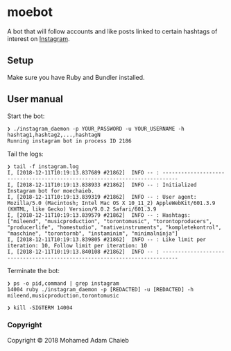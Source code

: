 # moebot

A bot that will follow accounts and like posts linked to certain hashtags of interest on [Instagram](https://www.instagram.com).

## Setup

Make sure you have Ruby and Bundler installed.

## User manual

Start the bot:
```
❯ ./instagram_daemon -p YOUR_PASSWORD -u YOUR_USERNAME -h hashtag1,hashtag2,...,hashtagN
Running instagram bot in process ID 2186
```

Tail the logs:
```
❯ tail -f instagram.log
I, [2018-12-11T10:19:13.837689 #21862]  INFO -- : ---------------------------------------------------------------------------
I, [2018-12-11T10:19:13.838933 #21862]  INFO -- : Initialized Instagram bot for moechaieb.
I, [2018-12-11T10:19:13.839319 #21862]  INFO -- : User agent: Mozilla/5.0 (Macintosh; Intel Mac OS X 10_11_2) AppleWebKit/601.3.9 (KHTML, like Gecko) Version/9.0.2 Safari/601.3.9
I, [2018-12-11T10:19:13.839579 #21862]  INFO -- : Hashtags: ["mileend", "musicproduction", "torontomusic", "torontoproducers", "producerlife", "homestudio", "nativeinstruments", "kompletekontrol", "maschine", "torontornb", "instaminim", "minimalninja"]
I, [2018-12-11T10:19:13.839805 #21862]  INFO -- : Like limit per iteration: 10, Follow limit per iteration: 10
I, [2018-12-11T10:19:13.840108 #21862]  INFO -- : ---------------------------------------------------------------------------
```

Terminate the bot:
```
❯ ps -o pid,command | grep instagram
14004 ruby ./instagram_daemon -p [REDACTED] -u [REDACTED] -h mileend,musicproduction,torontomusic

❯ kill -SIGTERM 14004
```

### Copyright

Copyright © 2018 Mohamed Adam Chaieb

